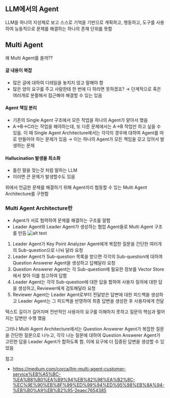 ## LLM에서의 Agent
LLM을 하나의 지성체로 보고 스스로 기억을 기반으로 계획하고, 행동하고, 도구를 사용하여 능동적으로 문제를 해결하는 하나의 존재 단위를 뜻함

## Multi Agent
왜 Multi Agent를 쓸까??
#### 글 내용이 복잡
- 많은 글에 대하여 디테일을 놓치지 않고 말해야 함
- 많은 양의 요구를 주고 사람한테 한 번에 다 하라면 못하겠죠? → 단계적으로 혹은 여러개로 분활해서 접근해야 해결할 수 있는 있음

#### Agent 책임 분리
- 기존의 Single Agent 구조에서 모든 작업을 하나의 Agent가 맡아서 했음
- A→B→C라는 작업을 해야하는데, 또 다른 문제에서는 A→B 작업만 하고 싶을 수 있음. 이 때 Single Agent Architecture에서는 각각의 경우에 대하여 Agent를 따로 만들어야 하는 문제가 있음 → 이는 하나의 Agent가 모든 책임을 갖고 있어서 발생하는 문제

#### Hallucination 발생을 최소화
- 틀린 말을 맞는것 처럼 말하는 LLM
- 이러면 큰 문제가 발생할수도 있음

 
위에서 언급한 문제를 해결하기 위해 Agent끼리 협동할 수 있는 Multi Agent Architecture를 구현함

### Multi Agent Architecture란
- Agent가 서로 협력하여 문제를 해결하는 구조를 말함
- Leader Agent와 Leader Agent가 생성하는 협업 Agent들로 Multi Agent 구조를 만듬
![alt text](image.png)
1. Leader Agent가 Key Point Analyzer Agent에게 복잡한 질문을 간단한 여러개의 Sub-question으로 나눠 달라 요청
2. Leader Agent가 Sub-question 목록을 받으면 각각의 Sub-question에 대하여 Question Answerer Agent을 생성하고 답해달라 요청
3. Question Answerer Agent는 각 Sub-question에 필요한 정보를 Vector Store에서 찾아 이를 참고하여 답함
4. Leader Agent는 각각 Sub-question에 대한 답을 합하여 사용자 질의에 대한 답을 생성하고, Reviewer에게 검토해달라 요청
5. Reviewer Agent는 Leader Agent로부터 전달받은 답변에 대한 피드백을 생성하고 Leader Agent는 그 피드백을 반영하여 최종 답변을 생성한 후 사용자에게 전달


텍스트 길이가 길어지며 전반적인 사용자의 요구를 이해하지 못하고 질문의 핵심과 떨어지는 답변만 수행 했음

그러나 Multi Agent Architecture에서는  Question Answerer Agent가 복잡한 질문을 간단한 질문으로 나누고, 각각 나눈 질문에 대하여 Question Answerer Agent가 고민한 답을 Leader Agent가 합하도록 함. 이에 요구에 더 집중된 답변을 생성할 수 있었음

참고

- https://medium.com/corca/llm-multi-agent-customer-service%EB%A5%BC-%EA%B8%B0%EA%B9%94%EB%82%98%EA%B2%8C-%EC%9E%90%EB%8F%99%ED%99%94%ED%95%98%EB%8A%94-%EB%B0%A9%EB%B2%95-2eaec7654385